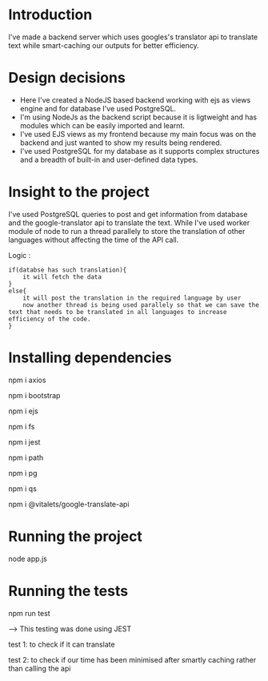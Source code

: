 # Introduction

I've made a backend server which uses googles's translator api to translate text while smart-caching our outputs for better efficiency.

# Design decisions

-  Here I've created a NodeJS based backend working with ejs as views engine and for database I've used PostgreSQL.
-  I'm using NodeJs as the backend script because it is ligtweight and has modules which can be easily imported and learnt.
-  I've used EJS views as my frontend because my main focus was on the backend and just wanted to show my results being rendered.
-  I've used PostgreSQL for my database as it supports complex structures and a breadth of built-in and user-defined data types.

# Insight to the project

I've used PostgreSQL queries to post and get information from database and the google-translator api to translate the text. While I've used worker module of node to run a thread parallely to store the translation of other languages without affecting the time of the API call.

Logic : 

    if(databse has such translation){
        it will fetch the data
    }
    else{
        it will post the translation in the required language by user
        now another thread is being used parallely so that we can save the text that needs to be translated in all languages to increase efficiency of the code.
    }



# Installing dependencies

npm i axios

npm i bootstrap

npm i ejs

npm i fs

npm i jest

npm i path

npm i pg

npm i qs

npm i @vitalets/google-translate-api


# Running the project

node app.js

# Running the tests

npm run test

--> This testing was done using JEST

test 1: to check if it can translate

test 2: to check if our time has been minimised after smartly caching rather than calling the api





